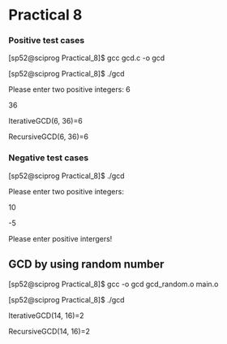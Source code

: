 # Practical 8

### Positive test cases 
[sp52@sciprog Practical_8]$ gcc gcd.c -o gcd

[sp52@sciprog Practical_8]$ ./gcd

Please enter two positive integers:
6

36

IterativeGCD(6, 36)=6

RecursiveGCD(6, 36)=6

### Negative test cases 
[sp52@sciprog Practical_8]$ ./gcd

Please enter two positive integers:

10

-5

Please enter positive intergers!

## GCD by using random number
[sp52@sciprog Practical_8]$ gcc -o gcd gcd_random.o main.o

[sp52@sciprog Practical_8]$ ./gcd

IterativeGCD(14, 16)=2

RecursiveGCD(14, 16)=2
